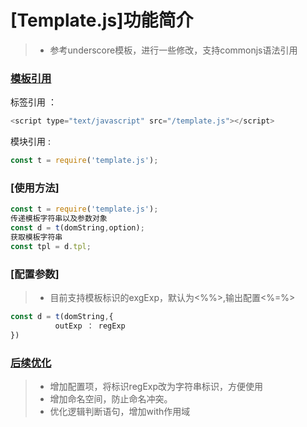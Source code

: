 # [Template.js]功能简介
> * 参考underscore模板，进行一些修改，支持commonjs语法引用
### [模板引用]()
标签引用 ：
``` javascript
<script type="text/javascript" src="/template.js"></script>
```
模块引用 : 
``` javascript
const t = require('template.js');
```
### [使用方法]
``` javascript
const t = require('template.js');
传递模板字符串以及参数对象
const d = t(domString,option);
获取模板字符串
const tpl = d.tpl;
```
### [配置参数]
> * 目前支持模板标识的exgExp，默认为<%%>,输出配置<%=%>
``` javascript
const d = t(domString,{
          outExp ： regExp
})
```
### [后续优化]()
> * 增加配置项，将标识regExp改为字符串标识，方便使用
> * 增加命名空间，防止命名冲突。
> * 优化逻辑判断语句，增加with作用域
